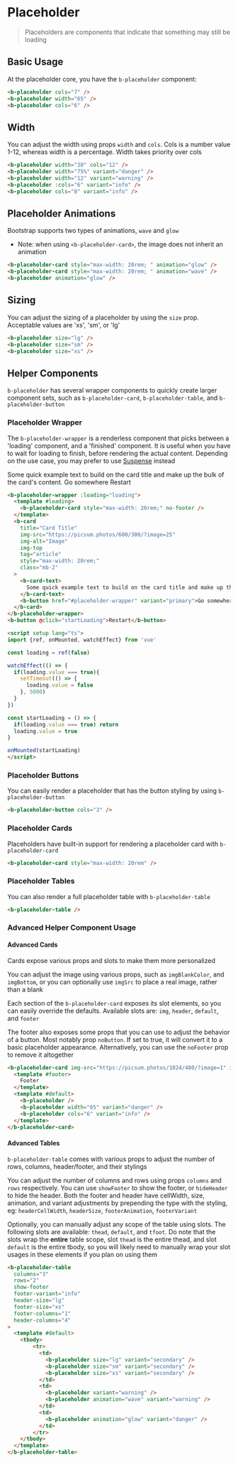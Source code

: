 # Placeholder

> Placeholders are components that indicate that something may still be loading

## Basic Usage

At the placeholder core, you have the `b-placeholder` component:

<b-card>
  <b-placeholder />
  <b-placeholder width="65" variant="danger" />
  <b-placeholder cols="6" variant="info" />
</b-card>

```html
<b-placeholder cols="7" />
<b-placeholder width="65" />
<b-placeholder cols="6" />
```

## Width

You can adjust the width using props `width` and `cols`. Cols is a number value 1-12, whereas width is a percentage. Width takes priority over cols

<b-card>
  <b-placeholder width="30" cols="12" />
  <b-placeholder width="75%" variant="danger" />
  <b-placeholder width="12" variant="warning" />
  <b-placeholder :cols="6" variant="info" />
  <b-placeholder cols="8" variant="info" />
</b-card>

```html
<b-placeholder width="30" cols="12" />
<b-placeholder width="75%" variant="danger" />
<b-placeholder width="12" variant="warning" />
<b-placeholder :cols="6" variant="info" />
<b-placeholder cols="8" variant="info" />
```

## Placeholder Animations

Bootstrap supports two types of animations, `wave` and `glow`

* Note: when using `<b-placeholder-card>`, the image does not inherit an animation

<b-card>
  <b-placeholder-card style="max-width: 20rem; " animation="glow" />
  <b-placeholder-card style="max-width: 20rem; " animation="wave" />
  <b-placeholder animation="glow" />
</b-card>

```html
<b-placeholder-card style="max-width: 20rem; " animation="glow" />
<b-placeholder-card style="max-width: 20rem; " animation="wave" />
<b-placeholder animation="glow" />
```

## Sizing

You can adjust the sizing of a placeholder by using the `size` prop. Acceptable values are 'xs', 'sm', or 'lg'

<b-card>
  <b-placeholder size="lg" />
  <b-placeholder size="sm" />
  <b-placeholder size="xs" />
</b-card>

```html
<b-placeholder size="lg" />
<b-placeholder size="sm" />
<b-placeholder size="xs" />
```

## Helper Components

`b-placeholder` has several wrapper components to quickly create larger component sets, such as `b-placeholder-card`, `b-placeholder-table`, and `b-placeholder-button`

### Placeholder Wrapper

The `b-placeholder-wrapper` is a renderless component that picks between a 'loading' component, and a 'finished' component. It is useful when you have to wait for loading to finish, before rendering the actual content. Depending on the use case, you may prefer to use [Suspense](https://vuejs.org/guide/built-ins/suspense.html) instead

<b-card>
  <b-placeholder-wrapper :loading="loading">
    <template #loading>
      <b-placeholder-card style="max-width: 20rem;" no-footer />
    </template>
    <b-card
      title="Card Title"
      img-src="https://picsum.photos/600/300/?image=25"
      img-alt="Image"
      img-top
      tag="article"
      style="max-width: 20rem;"
      class="mb-2"
    >
      <b-card-text>
        Some quick example text to build on the card title and make up the bulk of the card's content.
      </b-card-text>
      <b-button href="#placeholder-wrapper" variant="primary">Go somewhere</b-button>
    </b-card>
  </b-placeholder-wrapper>
  <b-button @click="startLoading">Restart</b-button>
</b-card>

```html
<b-placeholder-wrapper :loading="loading"> 
  <template #loading>
    <b-placeholder-card style="max-width: 20rem;" no-footer />
  </template>
  <b-card
    title="Card Title"
    img-src="https://picsum.photos/600/300/?image=25"
    img-alt="Image"
    img-top
    tag="article"
    style="max-width: 20rem;"
    class="mb-2"
  >
    <b-card-text>
      Some quick example text to build on the card title and make up the bulk of the card's content.
    </b-card-text>
    <b-button href="#placeholder-wrapper" variant="primary">Go somewhere</b-button>
  </b-card>
</b-placeholder-wrapper>
<b-button @click="startLoading">Restart</b-button>

<script setup lang="ts">
import {ref, onMounted, watchEffect} from 'vue'

const loading = ref(false)

watchEffect(() => {
  if(loading.value === true){
    setTimeout(() => {
      loading.value = false
    }, 5000)
  }
})

const startLoading = () => {
  if(loading.value === true) return
  loading.value = true
}

onMounted(startLoading)
</script>
```

### Placeholder Buttons

You can easily render a placeholder that has the button styling by using `b-placeholder-button`

<b-card>
  <b-placeholder-button cols="3" />
</b-card>

```html
<b-placeholder-button cols="3" />
```

### Placeholder Cards

Placeholders have built-in support for rendering a placeholder card with `b-placeholder-card`

<b-card>
  <b-placeholder-card style="max-width: 20rem" />
</b-card>

```html
<b-placeholder-card style="max-width: 20rem" />
```

### Placeholder Tables

You can also render a full placeholder table with `b-placeholder-table`

<b-card>
  <b-placeholder-table />
</b-card>

```html
<b-placeholder-table />
```

### Advanced Helper Component Usage

#### Advanced Cards

Cards expose various props and slots to make them more personalized

You can adjust the image using various props, such as `imgBlankColor`, and `imgBottom`, or you can optionally use `imgSrc` to place a real image, rather than a blank

Each section of the `b-placeholder-card` exposes its slot elements, so you can easily override the defaults. Available slots are: `img`, `header`, `default`, and `footer`

The footer also exposes some props that you can use to adjust the behavior of a button. Most notably prop `noButton`. If set to true, it will convert it to a basic placeholder appearance. Alternatively, you can use the `noFooter` prop to remove it altogether

<b-card>
  <b-placeholder-card img-src="https://picsum.photos/1024/480/?image=1" img-bottom no-header>
    <template #footer>
      Footer
    </template>
    <template #default>
      <b-placeholder />
      <b-placeholder width="65" variant="danger" />
      <b-placeholder cols="6" variant="info" />
    </template>
  </b-placeholder-card>
</b-card>

```html
<b-placeholder-card img-src="https://picsum.photos/1024/480/?image=1" img-bottom no-header>
  <template #footer>
    Footer
  </template>
  <template #default>
    <b-placeholder />
    <b-placeholder width="65" variant="danger" />
    <b-placeholder cols="6" variant="info" />
  </template>
</b-placeholder-card>
```

#### Advanced Tables

`b-placeholder-table` comes with various props to adjust the number of rows, columns, header/footer, and their stylings

You can adjust the number of columns and rows using props `columns` and `rows` respectively. You can use `showFooter` to show the footer, or `hideHeader` to hide the header. Both the footer and header have cellWidth, size, animation, and variant adjustments by prepending the type with the styling, eg: `headerCellWidth`, `headerSize`, `footerAnimation`, `footerVariant`

Optionally, you can manually adjust any scope of the table using slots. The following slots are available: `thead`, `default`, and `tfoot`. Do note that the slots wrap the **entire** table scope, slot `thead` is the entire thead, and slot `default` is the entire tbody, so you will likely need to manually wrap your slot usages in these elements if you plan on using them

<b-card>
  <b-placeholder-table
    columns="3"
    rows="2"
    show-footer
    footer-variant="info"
    header-size="lg"
    footer-size="xs"
    footer-columns="1"
    header-columns="4"
  >
    <template #default>
      <tbody>
          <tr>
            <td>
              <b-placeholder size="lg" variant="secondary" />
              <b-placeholder size="sm" variant="secondary" />
              <b-placeholder size="xs" variant="secondary" />
            </td>
            <td>
              <b-placeholder variant="warning" />
              <b-placeholder animation="wave" variant="warning" />
            </td>
            <td>
              <b-placeholder animation="glow" variant="danger" />
            </td>
          </tr>
      </tbody>
    </template>
  </b-placeholder-table>
</b-card>

```html
<b-placeholder-table 
  columns="3" 
  rows="2" 
  show-footer 
  footer-variant="info" 
  header-size="lg" 
  footer-size="xs" 
  footer-columns="1" 
  header-columns="4"
>
  <template #default>
    <tbody>
        <tr>
          <td>
            <b-placeholder size="lg" variant="secondary" />
            <b-placeholder size="sm" variant="secondary" />
            <b-placeholder size="xs" variant="secondary" />
          </td>
          <td>
            <b-placeholder variant="warning" />
            <b-placeholder animation="wave" variant="warning" />
          </td>
          <td>
            <b-placeholder animation="glow" variant="danger" />
          </td>
        </tr>
    </tbody>
  </template>
</b-placeholder-table>
```

<ComponentReference></ComponentReference>

<script setup lang="ts">
import ComponentReference from '../../components/ComponentReference.vue'
import {
  BPlaceholderButton,
  BPlaceholderTable,
  BPlaceholderWrapper,
  BPlaceholderCard,
  BCard,
  BButton,
  BPlaceholder,
  BCardText
} from 'bootstrap-vue-next'
import {ref, onMounted, watchEffect} from 'vue'

const loading = ref(false)

watchEffect(() => {
  if(loading.value === true){
    setTimeout(() => {
      loading.value = false
    }, 5000)
  }
})

const startLoading = () => {
  if(loading.value === true) return
  loading.value = true
}

onMounted(startLoading)
</script>
